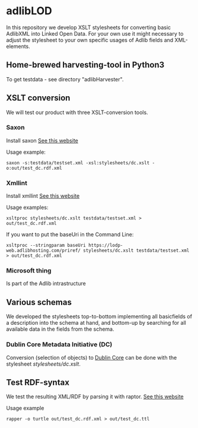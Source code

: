 # adlibLOD
In this repository we develop XSLT stylesheets for converting basic AdlibXML into Linked Open Data. For your own use it might necessary to adjust the stylesheet to your own specific usages of Adlib fields and XML-elements.

## Home-brewed harvesting-tool in Python3
To get testdata - see directory "adlibHarvester".

## XSLT conversion
We will test our product with three XSLT-conversion tools.

### Saxon
Install saxon
[See this website](todo)

Usage example:
```
saxon -s:testdata/testset.xml -xsl:stylesheets/dc.xslt -o:out/test_dc.rdf.xml
```

### Xmllint
Install xmllint
[See this website](todo)

Usage examples:
```
xsltproc stylesheets/dc.xslt testdata/testset.xml > out/test_dc.rdf.xml
```

If you want to put the baseUri in the Command Line:
```
xsltproc --stringparam baseUri https://lodp-web.adlibhosting.com/priref/ stylesheets/dc.xslt testdata/testset.xml > out/test_dc.rdf.xml
```

### Microsoft thing
Is part of the Adlib intrastructure

## Various schemas
We developed the stylesheets top-to-bottom implementing all basicfields of a description into the schema at hand, and bottom-up by searching for all available data in the fields from the schema.

### Dublin Core Metadata Initiative (DC)
Conversion (selection of objects) to [Dublin Core](http://dublincore.org/) can be done with the stylesheet *stylesheets/dc.xslt*.

## Test RDF-syntax
We test the resulting XML/RDF by parsing it with raptor.
[See this website](todo)

Usage example
```
rapper -o turtle out/test_dc.rdf.xml > out/test_dc.ttl
```
